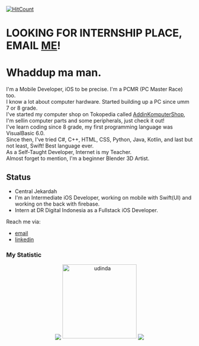 [![HitCount](http://hits.dwyl.com/AddinDev/AddinDev.svg)](http://hits.dwyl.com/AddinDev/AddinDev)

# LOOKING FOR INTERNSHIP PLACE, EMAIL <a href="mailto:addinofficebox@gmail.com">ME</a>!




# Whaddup ma man.
I'm a Mobile Developer, iOS to be precise. I'm a PCMR (PC Master Race) too. 
\
I know a lot about computer hardware. Started building up a PC since umm 7 or 8 grade. 
\
I've started my computer shop on Tokopedia called <a href="https://www.tokopedia.com/addinkomputer">AddinKomputerShop</a>, I'm sellin computer parts and some peripherals, just check it out! 
\
I've learn coding since 8 grade, my first programming language was VisualBasic 6.0.
\
Since then, I've tried C#, C++, HTML, CSS, Python, Java, Kotlin, and last but not least, Swift! Best language ever.
\
As a Self-Taught Developer, Internet is my Teacher.
\
Almost forget to mention, I'm a beginner Blender 3D Artist.


## Status
- Central Jekardah
- I'm an Intermediate iOS Developer, working on mobile with Swift(UI) and working on the back with firebase.
- Intern at DR Digital Indonesia as a Fullstack iOS Developer.


Reach me via: 
- <a href="mailto:addinofficebox@gmail.com">email</a>
- <a href="https://www.linkedin.com/in/addinsatria/">linkedin</a>
    
### My Statistic


<p align="center">
    <img align="center" src="https://github-readme-stats.vercel.app/api?username=addindev&theme=blueberry&show_icons=true">
    <img src="https://media.giphy.com/media/DxgYCBC9lOHQrZC6ab/giphy.gif" alt="udinda" width="200" height="200"/>
    <img align="center" src="https://github-readme-stats.vercel.app/api/top-langs/?username=addindev&layout=compact&theme=blueberry&show_icons=true">
</p> 
